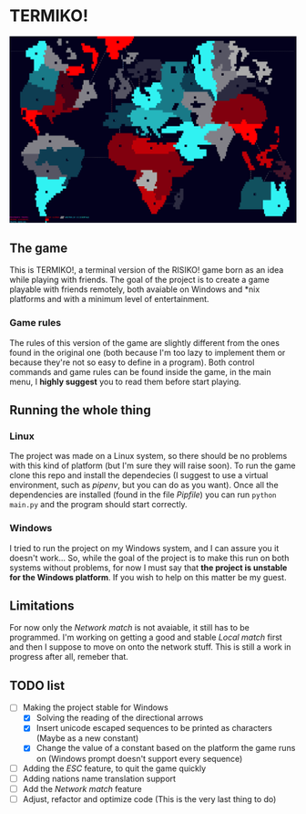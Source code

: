 # TERMIKO!
![alt text](https://github.com/Jac-Lazza/termiko/blob/master/termiko_preview.png)

## The game
This is TERMIKO!, a terminal version of the RISIKO! game born as an idea while playing with friends.
The goal of the project is to create a game playable with friends remotely, both avaiable on Windows and \*nix
platforms and with a minimum level of entertainment.

### Game rules
The rules of this version of the game are slightly different from the ones found in the original one (both because
I'm too lazy to implement them or because they're not so easy to define in a program).
Both control commands and game rules can be found inside the game, in the main menu, I **highly suggest** you to read them
before start playing.

## Running the whole thing

### Linux
The project was made on a Linux system, so there should be no problems with this kind of platform (but I'm sure they will raise soon).
To run the game clone this repo and install the dependecies (I suggest to use a virtual environment, such as *pipenv*, but you can do as you want).
Once all the dependencies are installed (found in the file *Pipfile*) you can run `python main.py` and the program should start correctly.

### Windows
I tried to run the project on my Windows system, and I can assure you it doesn't work...
So, while the goal of the project is to make this run on both systems without problems, for now I must say that **the project is unstable for the Windows platform**. If you wish to help on this matter be my guest.

## Limitations

For now only the *Network match* is not avaiable, it still has to be programmed. I'm working on getting a good and stable *Local match* first and then I
suppose to move on onto the network stuff. This is still a work in progress after all, remeber that.

## TODO list
- [ ] Making the project stable for Windows
  - [X] Solving the reading of the directional arrows
  - [X] Insert unicode escaped sequences to be printed as characters (Maybe as a new constant)
  - [X] Change the value of a constant based on the platform the game runs on (Windows prompt doesn't support every sequence)
- [ ] Adding the *ESC* feature, to quit the game quickly
- [ ] Adding nations name translation support
- [ ] Add the *Network match* feature
- [ ] Adjust, refactor and optimize code (This is the very last thing to do)
